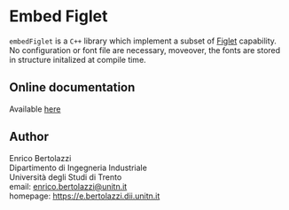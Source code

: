 # Embed Figlet

`embedFiglet` is a `C++` library which implement a subset of [Figlet](http://www.figlet.org)
capability. No configuration or font file are
necessary, moveover, the fonts are stored in structure initalized at
compile time.

## Online documentation

Available [here](http://ebertolazzi.github.io/embedFiglet)

Author
------

Enrico Bertolazzi  
Dipartimento di Ingegneria Industriale  
Università degli Studi di Trento  
email: enrico.bertolazzi@unitn.it  
homepage: https://e.bertolazzi.dii.unitn.it  
